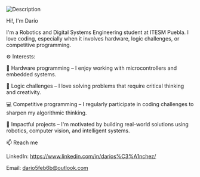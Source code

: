 
![Description](https://drive.google.com/file/d/1wBIqHADyi8Mw-a1Tb1YY_x0FdVWxEkJG/view?usp=drive_link)

Hi!, I'm Darío

I'm a Robotics and Digital Systems Engineering student at ITESM Puebla. I love coding, especially when it involves hardware, logic challenges, or competitive programming.


⚙️ Interests:

🤖 Hardware programming – I enjoy working with microcontrollers and embedded systems.

🧩 Logic challenges – I love solving problems that require critical thinking and creativity.

💻 Competitive programming – I regularly participate in coding challenges to sharpen my algorithmic thinking.

🚀 Impactful projects – I'm motivated by building real-world solutions using robotics, computer vision, and intelligent systems.

📫 Reach me

LinkedIn: https://www.linkedin.com/in/darios%C3%A1nchez/

Email: dario5feb6b@outlook.com

